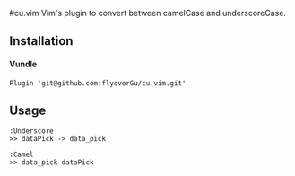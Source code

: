 #cu.vim 
Vim's plugin to convert between camelCase and underscoreCase.

## Installation

#### Vundle

```vim
Plugin 'git@github.com:flyoverGu/cu.vim.git'
```

## Usage

```
:Underscore 
>> dataPick -> data_pick

:Camel
>> data_pick dataPick
```

